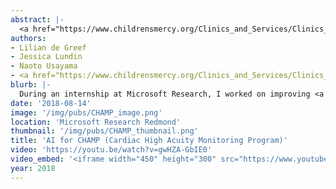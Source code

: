 ```yaml
---
abstract: |-
  <a href="https://www.childrensmercy.org/Clinics_and_Services/Clinics_and_Departments/Heart_Center/CHAMP_App/">CHAMP</a> (short for Cardiac High Acuity Monitoring Program) is a system developed at Children's Mercy Hospital for monitoring infants with single ventricle heart disease. During the critical months between the first and second heart surgeries, caretakers use CHAMP tablets to send daily measurements such as oxygen saturation and 15 second videos for hospital care teams to review. While the creation of CHAMP in the last few years has dramatically decreased mortality rates, most patients still experience costly trips to the emergency room and unplanned hospital readmissions. I worked on leveraging AI to help care teams discover medical complications sooner, enabling even more proactive interventions that could mitigate these issues. I communicated with medical partners at Children’s Mercy Hospital, concretized technical goals, formulated methodology, wrangled and pre-processed data, developed prediction algorithms, and drafted the team’s future work. Insights from my work have already influenced clinical practice, with the potential for further impact as the project develops.
authors:
- Lilian de Greef
- Jessica Lundin
- Naoto Usayama
- <a href="https://www.childrensmercy.org/Clinics_and_Services/Clinics_and_Departments/Heart_Center/CHAMP_Program/CHAMP_Team/">Children's Mercy Hospital CHAMP Team</a>
blurb: |-
  During an internship at Microsoft Research, I worked on improving <a href="https://www.childrensmercy.org/Clinics_and_Services/Clinics_and_Departments/Heart_Center/CHAMP_App/">CHAMP</a>, a system for monitoring infants with single ventricle heart disease. I communicated with medical partners at Children’s Mercy Hospital, concretized technical goals, formulated methodology, wrangled and pre-processed data, developed prediction algorithms, and drafted the team’s future work. Insights from my work have already influenced clinical practice, with the potential for further impact as the project develops. Publication in progress.
date: '2018-08-14'
image: '/img/pubs/CHAMP_image.png'
location: 'Microsoft Research Redmond'
thumbnail: '/img/pubs/CHAMP_thumbnail.png'
title: 'AI for CHAMP (Cardiac High Acuity Monitoring Program)'
video: 'https://youtu.be/watch?v=gwHZA-GbIE0'
video_embed: '<iframe width="450" height="300" src="https://www.youtube.com/embed/gwHZA-GbIE0" frameborder="0" allowfullscreen></iframe>'
year: 2018
---
```

